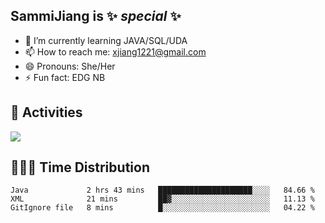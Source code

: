 ## SammiJiang is  ✨ _special_ ✨ 


- 🌱 I’m currently learning JAVA/SQL/UDA
- 📫 How to reach me: xjiang1221@gmail.com
- 😄 Pronouns: She/Her
- ⚡ Fun fact: EDG NB
## 👾 Activities 

![](https://github-readme-stats.vercel.app/api?username=SammiJiang&theme=gruvbox )

## 👩🏼‍💻 Time Distribution 

<!--START_SECTION:waka-->

```text
Java             2 hrs 43 mins   █████████████████████░░░░   84.66 %
XML              21 mins         ██▓░░░░░░░░░░░░░░░░░░░░░░   11.13 %
GitIgnore file   8 mins          █░░░░░░░░░░░░░░░░░░░░░░░░   04.22 %
```

<!--END_SECTION:waka-->
